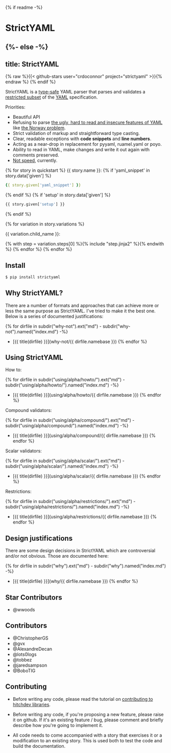 {% if readme -%}
# StrictYAML
{%- else -%}
---
title: StrictYAML
---

{% raw %}{{< github-stars user="crdoconnor" project="strictyaml" >}}{% endraw %}
{% endif %}

StrictYAML is a [type-safe](https://en.wikipedia.org/wiki/Type_safety) YAML parser
that parses and validates a [restricted subset](features-removed) of the [YAML](what-is-yaml)
specification.

Priorities:

- Beautiful API
- Refusing to parse [the ugly, hard to read and insecure features of YAML](features-removed) like [the Norway problem](why/implicit-typing-removed).
- Strict validation of markup and straightforward type casting.
- Clear, readable exceptions with **code snippets** and **line numbers**.
- Acting as a near-drop in replacement for pyyaml, ruamel.yaml or poyo.
- Ability to read in YAML, make changes and write it out again with comments preserved.
- [Not speed](why/speed-not-a-priority), currently.

{% for story in quickstart %}
{{ story.name }}:
{% if 'yaml_snippet' in story.data['given'] %}
```yaml
{{ story.given['yaml_snippet'] }}
```
{% endif %}
{% if 'setup' in story.data['given'] %}
```python
{{ story.given['setup'] }}
```
{% endif %}


{% for variation in story.variations %}

{{ variation.child_name }}:

{% with step = variation.steps[0] %}{% include "step.jinja2" %}{% endwith %}
{% endfor %}
{% endfor %}

## Install

```sh
$ pip install strictyaml
```

## Why StrictYAML?

There are a number of formats and approaches that can achieve more or
less the same purpose as StrictYAML. I've tried to make it the best one.
Below is a series of documented justifications:


{% for dirfile in subdir("why-not").ext("md") - subdir("why-not").named("index.md") -%} 
- [{{ title(dirfile) }}](why-not/{{ dirfile.namebase }})
{% endfor %}


## Using StrictYAML

How to:

{% for dirfile in subdir("using/alpha/howto/").ext("md") - subdir("using/alpha/howto/").named("index.md") -%}
- [{{ title(dirfile) }}](using/alpha/howto/{{ dirfile.namebase }})
{% endfor %}

Compound validators:

{% for dirfile in subdir("using/alpha/compound/").ext("md") - subdir("using/alpha/compound/").named("index.md") -%}
- [{{ title(dirfile) }}](using/alpha/compound/{{ dirfile.namebase }})
{% endfor %}

Scalar validators:

{% for dirfile in subdir("using/alpha/scalar/").ext("md") - subdir("using/alpha/scalar/").named("index.md") -%}
- [{{ title(dirfile) }}](using/alpha/scalar/{{ dirfile.namebase }})
{% endfor %}

Restrictions:

{% for dirfile in subdir("using/alpha/restrictions/").ext("md") - subdir("using/alpha/restrictions/").named("index.md") -%}
- [{{ title(dirfile) }}](using/alpha/restrictions/{{ dirfile.namebase }})
{% endfor %}

## Design justifications

There are some design decisions in StrictYAML which are controversial
and/or not obvious. Those are documented here:

{% for dirfile in subdir("why").ext("md") - subdir("why").named("index.md") -%}
- [{{ title(dirfile) }}](why/{{ dirfile.namebase }})
{% endfor %}

## Star Contributors

- @wwoods

## Contributors

- @ChristopherGS
- @gvx
- @AlexandreDecan
- @lots0logs
- @tobbez
- @jaredsampson
- @BoboTIG

## Contributing

* Before writing any code, please read the tutorial on [contributing to hitchdev libraries](https://hitchdev.com/approach/contributing-to-hitch-libraries/).

* Before writing any code, if you're proposing a new feature, please raise it on github. If it's an existing feature / bug, please comment and briefly describe how you're going to implement it.

* All code needs to come accompanied with a story that exercises it or a modification to an existing story. This is used both to test the code and build the documentation.


